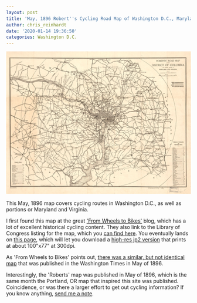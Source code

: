 ```yaml
---
layout: post
title: 'May, 1896 Robert''s Cycling Road Map of Washington D.C., Maryland & Virginia'
author: chris_reinhardt
date: '2020-01-14 19:36:50'
categories: Washington D.C.
---
```

[![May 1896 Washington D.C. Cycling Map](/assets/img/uploads/washington-dc-may-1896-roberts-road-map.jpg "May 1896 washington D.C. Cycling Map")](/assets/img/uploads/washington-dc-may-1896-roberts-road-map.jp2)

This May, 1896 map covers cycling routes in Washington D.C., as well as portions or Maryland and Virginia.

<!--more-->

I first found this map at the great ['From Wheels to Bikes'](http://wheelbike.blogspot.com/2016/01/1896-bicycle-map-for-dc-and-area.html) blog, which has a lot of excellent historical cycling content. They also link to the Library of Congress listing for the map, which you [can find here](http://lccn.loc.gov/88693356). You eventually lands on [this page](https://www.loc.gov/resource/g3851p.ct004805/), which will let you download a [high-res jp2 version](/assets/img/uploads/washington-dc-may-1896-roberts-road-map.jp2) that prints at about 100"x77" at 300dpi.

As 'From Wheels to Bikes' points out, [there was a similar, but not identical map](http://wheelbike.blogspot.com/2011/03/1896-map-of-washington-bicycle-tours.html) that was published in the Washington Times in May of 1896.

Interestingly, the 'Roberts' map was published in May of 1896, which is the same month the Portland, OR map that inspired this site was published. Coincidence, or was there a larger effort to get out cycling information? If you know anything, [send me a note](/about).
